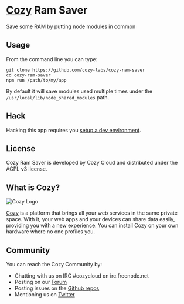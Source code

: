 # [Cozy](http://cozy.io) Ram Saver

Save some RAM by putting node modules in common

## Usage

From the command line you can type:

    git clone https://github.com/cozy-labs/cozy-ram-saver
    cd cozy-ram-saver
    npm run /path/to/my/app

By default it will save modules used multiple times under the `/usr/local/lib/node_shared_modules` path.

## Hack

Hacking this app requires you [setup a dev environment](http://cozy.io/hack/getting-started/).

## License

Cozy Ram Saver is developed by Cozy Cloud and distributed under the AGPL v3 license.

## What is Cozy?

![Cozy Logo](https://raw.github.com/mycozycloud/cozy-setup/gh-pages/assets/images/happycloud.png)

[Cozy](http://cozy.io) is a platform that brings all your web services in the
same private space.  With it, your web apps and your devices can share data
easily, providing you
with a new experience. You can install Cozy on your own hardware where no one
profiles you.

## Community

You can reach the Cozy Community by:

* Chatting with us on IRC #cozycloud on irc.freenode.net
* Posting on our [Forum](https://forum.cozy.io/)
* Posting issues on the [Github repos](https://github.com/cozy/)
* Mentioning us on [Twitter](http://twitter.com/mycozycloud)

